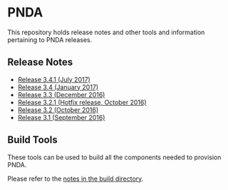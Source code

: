 # PNDA

This repository holds release notes and other tools and information pertaining to PNDA releases.

## Release Notes

- [Release 3.4.1 (July 2017)](releases/release-note-3.4.1.md)
- [Release 3.4 (January 2017)](releases/release-note-3.4.md)
- [Release 3.3 (December 2016)](releases/release-note-3.3.md)
- [Release 3.2.1 (Hotfix release, October 2016)](releases/release-note-3.2.1.md)
- [Release 3.2 (October 2016)](releases/release-note-3.2.md)
- [Release 3.1 (September 2016)](releases/release-note-3.1.md)

## Build Tools

These tools can be used to build all the components needed to provision PNDA.

Please refer to the [notes in the build directory](build/README.md).
